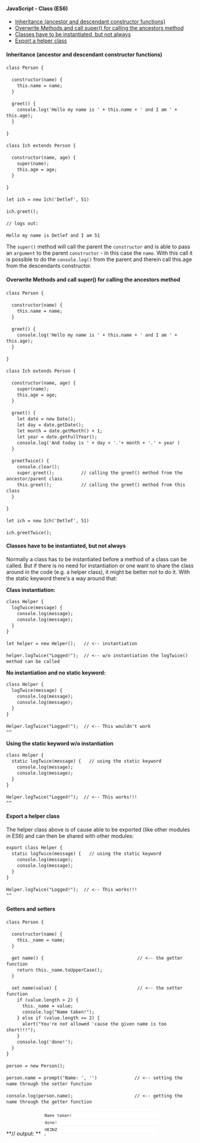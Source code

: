 #### JavaScript - Class \(ES6\)

* [Inheritance \(ancestor and descendant constructor functions\)](#inheritance-ancestor-and-descendant-constructor-functions)
* [Overwrite Methods and call super\(\) for calling the ancestors method](#overwrite-methods-and-call-super-for-calling-the-ancestors-method)
* [Classes have to be instantiated, but not always](#classes-have-to-be-instantiated-but-not-always)
* [Export a helper class](#export-a-helper-class)

#### Inheritance \(ancestor and descendant constructor functions\)

```
class Person {

  constructor(name) {
    this.name = name;
  }

  greet() {
    console.log('Hello my name is ' + this.name + ' and I am ' + this.age);
  }

}

class Ich extends Person {

  constructor(name, age) {
    super(name);
    this.age = age;
  }

}

let ich = new Ich('Detlef', 51)

ich.greet();

// logs out:

Hello my name is Detlef and I am 51
```

The `super()` method will call the parent the `constructor` and is able to pass an `argument` to the parent `constructor` - in this case the `name`. With this call it is possible to do the `console.log()` from the parent and therein call this.age from the descendants constructor.

#### Overwrite Methods and call super\(\) for calling the ancestors method

```
class Person {

  constructor(name) {
    this.name = name;
  }

  greet() {
    console.log('Hello my name is ' + this.name + ' and I am ' + this.age);
  }

}

class Ich extends Person {

  constructor(name, age) {
    super(name);
    this.age = age;
  }

  greet() {
    let date = new Date();
    let day = date.getDate();
    let month = date.getMonth() + 1;
    let year = date.getFullYear();
    console.log('And today is ' + day + '.'+ month + '.' + year )
  }

  greetTwice() {
    console.clear();
    super.greet();          // calling the greet() method from the ancestor/parent class
    this.greet();           // calling the greet() method from this class
  }

}

let ich = new Ich('Detlef', 51)

ich.greetTwice();
```

#### Classes have to be instantiated, but not always

Normally a class has to be instantiated before a method of a class can be called. But if there is no need for instantiation or one want to share the class around in the code \(e.g. a helper class\), it might be better not to do it. With the static keyword there's a way around that:

**Class instantiation:**

```
class Helper {
  logTwice(message) {   
    console.log(message);
    console.log(message);
  }
}

let helper = new Helper();   // <-- instantiation

helper.logTwice("Logged!");  // <-- w/o instantiation the logTwice() method can be called
```

**No instantiation and no static keyword:**

```
class Helper {
  logTwice(message) {   
    console.log(message);
    console.log(message);
  }
}

Helper.logTwice("Logged!");  // <-- This wouldn't work
^^
```

**Using the static keyword w/o instantiation**

```
class Helper {
  static logTwice(message) {   // using the static keyword
    console.log(message);
    console.log(message);
  }
}

Helper.logTwice("Logged!");  // <-- This works!!!
^^
```

#### Export a helper class

The helper class above is of cause able to be exported \(like other modules in ES6\)  and can then be shared with other modules:

```
export class Helper {
  static logTwice(message) {   // using the static keyword
    console.log(message);
    console.log(message);
  }
}

Helper.logTwice("Logged!");  // <-- This works!!!
^^
```

#### Getters and setters

```
class Person {

  constructor(name) {
    this._name = name;
  }
  
  get name() {                                   // <-- the getter function
    return this._name.toUpperCase();
  }
  
  set name(value) {                              // <-- the setter function
    if (value.length > 2) {
      this._name = value;
      console.log("Name taken!");
    } else if (value.length <= 2) {
      alert("You're not allowed 'cause the given name is too short!!!");
    }
    console.log('done!');
  }
}

person = new Person();

person.name = prompt('Name: ', '')              // <-- setting the name through the setter function

console.log(person.name);                       // <-- getting the name through the getter function
```

**// output: **    ![](/assets/gettersetter.png)

